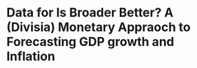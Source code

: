 # Data for Is Broader Better? A (Divisia) Monetary Appraoch to Forecasting GDP growth and Inflation
